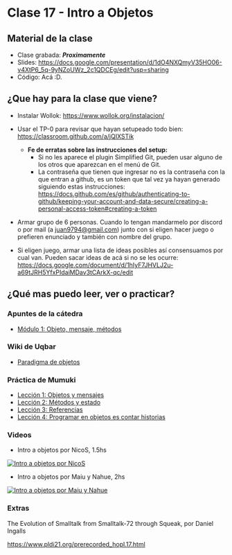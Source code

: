 # Clase 17 - Intro a Objetos

## Material de la clase

- Clase grabada: _**Proximamente**_
- Slides: https://docs.google.com/presentation/d/1dO4NXQmyV35HO06-v4XtP6_5q-9yNZoUWz_2c1QDCEg/edit?usp=sharing
- Código: Acá :D.

## ¿Que hay para la clase que viene?

- Instalar Wollok: https://www.wollok.org/instalacion/

- Usar el TP-0 para revisar que hayan setupeado todo bien:
https://classroom.github.com/a/jQIXSTik
    - **Fe de erratas sobre las instrucciones del setup:**
        - Si no les aparece el plugin Simplified Git, pueden usar alguno de los otros que aparezcan en el menú de Git.
        - La contraseña que tienen que ingresar no es la contraseña con la que entran a github, es un token que tal vez ya hayan generado siguiendo estas instrucciones: https://docs.github.com/es/github/authenticating-to-github/keeping-your-account-and-data-secure/creating-a-personal-access-token#creating-a-token 

- Armar grupo de 6 personas. Cuando lo tengan mandarmelo por discord o por mail (a juan9794@gmail.com) junto con si eligen hacer juego o prefieren enunciado y también con nombre del grupo.

- Si eligen juego, armar una lista de ideas posibles así consensuamos por cual van. Pueden sacar ideas de acá si no se les ocurre:
https://docs.google.com/document/d/1hIyF7JHVLJ2u-a69tJRH5YfxPIdaiMDav3tCArkX-qc/edit


## ¿Qué mas puedo leer, ver o practicar?

### Apuntes de la cátedra

- [Módulo 1: Objeto, mensaje, métodos](https://docs.google.com/document/d/1RBfNmKZFKZ90XvfQsN7zhtuUPV2Mvj7t-iyZiL2bClQ/edit)

### Wiki de Uqbar

- [Paradigma de objetos](https://wiki.uqbar.org/wiki/articles/paradigma-de-objetos.html)

### Práctica de Mumuki

- [Lección 1: Objetos y mensajes](https://mumuki.io/pdep-utn/lessons/712-programacion-con-objetos-objetos-y-mensajes)
- [Lección 2: Métodos y estado](https://mumuki.io/pdep-utn/lessons/713-programacion-con-objetos-metodos-y-estado)
- [Lección 3: Referencias](https://mumuki.io/pdep-utn/lessons/714-programacion-con-objetos-referencias)
- [Lección 4: Programar en objetos es contar historias](https://mumuki.io/pdep-utn/lessons/715-programacion-con-objetos-programar-en-objetos-es-contar-historias)

### Videos

- Intro a objetos por NicoS, 1.5hs

[![Intro a objetos por NicoS](https://img.youtube.com/vi/eSYDeF-TcsE/0.jpg)](https://youtu.be/eSYDeF-TcsE "Intro a objetos por NicoS")

- Intro a objetos por Maiu y Nahue, 2hs

[![Intro a objetos por Maiu y Nahue](https://img.youtube.com/vi/0MVw2LH-7HQ/0.jpg)](https://youtu.be/0MVw2LH-7HQ "Intro a objetos por Maiu y Nahue")

### Extras

 The Evolution of Smalltalk from Smalltalk-72 through Squeak, por Daniel Ingalls

 https://www.pldi21.org/prerecorded_hopl.17.html